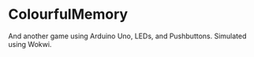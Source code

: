 # ColourfulMemory
And another game using Arduino Uno, LEDs, and Pushbuttons. Simulated using Wokwi.
